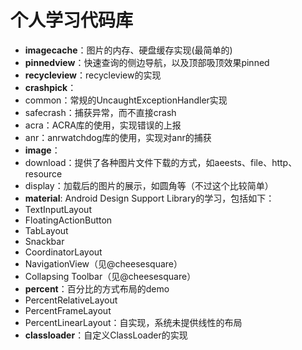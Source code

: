 # 个人学习代码库

* **imagecache**：图片的内存、硬盘缓存实现(最简单的)  
* **pinnedview**：快速查询的侧边导航，以及顶部吸顶效果pinned  
* **recycleview**：recycleview的实现  
* **crashpick**：
 * common：常规的UncaughtExceptionHandler实现
 * safecrash：捕获异常，而不直接crash
 * acra：ACRA库的使用，实现错误的上报
 * anr：anrwatchdog库的使用，实现对anr的捕获
* **image**：
 * download：提供了各种图片文件下载的方式，如aeests、file、http、resource
 * display：加载后的图片的展示，如圆角等（不过这个比较简单）
* **material**: Android Design Support Library的学习，包括如下：
 * TextInputLayout
 * FloatingActionButton
 * TabLayout
 * Snackbar
 * CoordinatorLayout
 * NavigationView（见@cheesesquare）
 * Collapsing Toolbar（见@cheesesquare）
* **percent**：百分比的方式布局的demo
 * PercentRelativeLayout
 * PercentFrameLayout
 * PercentLinearLayout：自实现，系统未提供线性的布局
* **classloader**：自定义ClassLoader的实现
